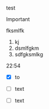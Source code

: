 test

> [!IMPORTANT]
> fksmlfk

1. kj
2. dsmlfgkm
3. sdfgksmlkg


22:54

- [x] to 
- [ ] text
- [ ] text

